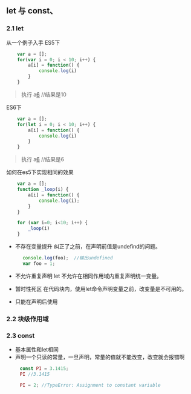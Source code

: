 ## let 与 const、

### 2.1 let
从一个例子入手
ES5下
``` javascript
    var a = [];
    for(var i = 0; i < 10; i++) {
        a[i] = function() {
            console.log(i)
        }
    }
```
> 执行 a[6]()  //结果是10

ES6下
``` javascript
    var a = [];
    for(let i = 0; i < 10; i++) {
        a[i] = function() {
            console.log(i)
        }
    }
```
> 执行 a[6]()  //结果是6

如何在es5下实现相同的效果
``` javascript
    var a = [];
    function _loop(i) {
        a[i] = function() {
            console.log(i);
        }
    }

    for (var i=0; i<10; i++) {
        _loop(i)
    }
```
 - 不存在变量提升
   纠正了之前，在声明前值是undefind的问题。

  ``` javascript
        console.log(foo);  //输出undefined
        var foo = 1;
  ```
 - 不允许重复声明
    let 不允许在相同作用域内重复声明统一变量。

- 暂时性死区
    在代码块内，使用let命令声明变量之前，改变量是不可用的。

- 只能在声明后使用

### 2.2 块级作用域


### 2.3 const
 - 基本属性和let相同
 - 声明一个只读的常量，一旦声明，常量的值就不能改变，改变就会报错啊

```javascript
     const PI = 3.1415;
     PI //3.1415

     PI = 2; //TypeError: Assignment to constant variable
```



